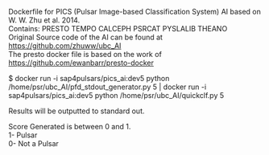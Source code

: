 Dockerfile for PICS (Pulsar Image-based Classification System) AI based on W. W. Zhu et al. 2014. \
Contains: PRESTO TEMPO CALCEPH PSRCAT PYSLALIB THEANO \
Original Source code of the AI can be found at https://github.com/zhuww/ubc_AI \
The presto docker file is based on the work of https://github.com/ewanbarr/presto-docker




$ docker run -i sap4pulsars/pics_ai:dev5 python /home/psr/ubc_AI/pfd_stdout_generator.py 5 | docker run -i sap4pulsars/pics_ai:dev5 python /home/psr/ubc_AI/quickclf.py 5

Results will be outputted to standard out.

Score Generated is between 0 and 1. \
1- Pulsar \
0- Not a Pulsar 

